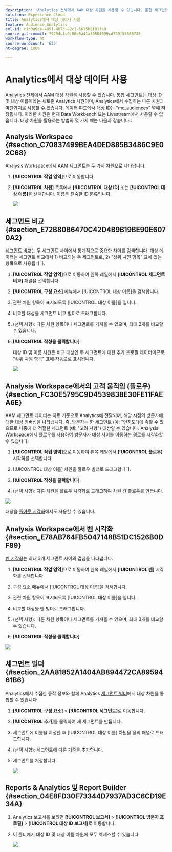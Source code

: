 ```yaml
---
description: 'Analytics 전체에서 AAM 대상 차원을 사용할 수 있습니다. 통합 세그먼트는 대상 ID 및 대상 이름이라는 새로운 Analytics 차원이며, Analytics에서 수집하는 다른 차원과 마찬가지로 사용할 수 있습니다. 데이터 피드에서 대상 ID는 "mc_audiences" 열에 저장됩니다. 이러한 차원은 현재 Data Workbench 또는 Livestream에서 사용할 수 없습니다. 대상 차원을 활용하는 방법의 몇 가지 예는 다음과 같습니다. '
solution: Experience Cloud
title: Analytics에서 대상 데이터 사용
feature: Audience Analytics
exl-id: c1c0a9de-4051-4073-82c1-5615b0f01fa9
source-git-commit: 79294cfc6f86e5a41a39504099cd730f53668725
workflow-type: ht
source-wordcount: '632'
ht-degree: 100%

---
```


# Analytics에서 대상 데이터 사용

Analytics 전체에서 AAM 대상 차원을 사용할 수 있습니다. 통합 세그먼트는 대상 ID 및 대상 이름이라는 새로운 Analytics 차원이며, Analytics에서 수집하는 다른 차원과 마찬가지로 사용할 수 있습니다. 데이터 피드에서 대상 ID는 &quot;mc_audiences&quot; 열에 저장됩니다. 이러한 차원은 현재 Data Workbench 또는 Livestream에서 사용할 수 없습니다. 대상 차원을 활용하는 방법의 몇 가지 예는 다음과 같습니다.:

## Analysis Workspace {#section_C70837499BEA4DED885B3486C9E02C68}

Analysis Workspace에서 AAM 세그먼트는 두 가지 차원으로 나타납니다.

1. **[!UICONTROL 작업 영역]**&#x200B;으로 이동합니다.
1. **[!UICONTROL 차원]** 목록에서 **[!UICONTROL 대상 ID]** 또는 **[!UICONTROL 대상 이름]**&#x200B;을 선택합니다. 이름은 친숙한 ID 분류입니다.

   ![](assets/aw-mcaudiences.png)

## 세그먼트 비교 {#section_E72B80B6470C42D4B9B19BE90E6070A2}

[세그먼트 비교](https://experienceleague.adobe.com/docs/analytics/analyze/analysis-workspace/panels/segment-comparison/segment-comparison.html?lang=ko-KR)는 두 세그먼트 사이에서 통계적으로 중요한 차이를 검색합니다. 대상 데이터는 세그먼트 비교에서 1) 비교되는 두 세그먼트로, 2) &quot;상위 차원 항목&quot; 표에 있는 항목으로 사용됩니다.

1. **[!UICONTROL 작업 영역]**&#x200B;으로 이동하여 왼쪽 레일에서 **[!UICONTROL 세그먼트 비교]** 패널을 선택합니다.

1. **[!UICONTROL 구성 요소]** 메뉴에서 [!UICONTROL 대상 이름]을 검색합니다.

1. 관련 차원 항목이 표시되도록 [!UICONTROL 대상 이름]을 엽니다.
1. 비교할 대상을 세그먼트 비교 빌더로 드래그합니다.
1. (선택 사항): 다른 차원 항목이나 세그먼트를 가져올 수 있으며, 최대 2개를 비교할 수 있습니다.
1. **[!UICONTROL 작성을 클릭합니다]**.

   대상 ID 및 이름 차원은 비교 대상인 두 세그먼트에 대한 추가 프로필 데이터이므로, &quot;상위 차원 항목&quot; 표에 자동으로 표시됩니다.

   ![](assets/aud-segcompare.png)

## Analysis Workspace에서의 고객 움직임 (플로우) {#section_FC30E5795C9D4539838E30FE11FAEA6E}

AAM 세그먼트 데이터는 히트 기준으로 Analytics에 전달되며, 해당 시점의 방문자에 대한 대상 멤버십을 나타냅니다. 즉, 방문자는 한 세그먼트 (예: &quot;인지도&quot;)에 속할 수 있으므로 나중에 더 적절한 세그먼트 (예: &quot;고려 사항&quot;) 대상일 수 있습니다. Analysis Workspace에서 [플로우](https://experienceleague.adobe.com/docs/analytics/analyze/analysis-workspace/visualizations/fallout/fallout-flow.html?lang=ko-KR)를 사용하여 방문자가 대상 사이를 이동하는 경로를 시각화할 수 있습니다.

1. **[!UICONTROL 작업 영역]**&#x200B;으로 이동하여 왼쪽 레일에서 **[!UICONTROL 플로우]** 시각화를 선택합니다.

1. [!UICONTROL 대상 이름] 차원을 플로우 빌더로 드래그합니다.
1. **[!UICONTROL 작성을 클릭합니다]**.
1. (선택 사항): 다른 차원을 플로우 시각화로 드래그하여 [차원 간 플로우](https://experienceleague.adobe.com/docs/analytics/analyze/analysis-workspace/visualizations/flow/multi-dimensional-flow.html?lang=ko-KR)를 만듭니다.

![](assets/flow-aamaudiences.png)

대상을 [폴아웃 시각화](https://experienceleague.adobe.com/docs/analytics/analyze/analysis-workspace/visualizations/fallout/fallout-flow.html?lang=ko-KR)에서도 사용할 수 있습니다.

## Analysis Workspace에서 벤 시각화 {#section_E78AB764FB5047148B51DC1526B0DF89}

[벤 시각화](https://experienceleague.adobe.com/docs/analytics/analyze/analysis-workspace/visualizations/venn.html?lang=ko-KR)는 최대 3개 세그먼트 사이의 겹침을 나타냅니다.

1. **[!UICONTROL 작업 영역]**&#x200B;으로 이동하여 왼쪽 레일에서 **[!UICONTROL 벤]** 시각화를 선택합니다.

1. 구성 요소 메뉴에서 [!UICONTROL 대상 이름]을 검색합니다.
1. 관련 차원 항목이 표시되도록 [!UICONTROL 대상 이름]을 엽니다.
1. 비교할 대상을 벤 빌더로 드래그합니다.
1. (선택 사항): 다른 차원 항목이나 세그먼트를 가져올 수 있으며, 최대 3개를 비교할 수 있습니다.
1. **[!UICONTROL 작성을 클릭합니다]**.

![](assets/venn-viz.png)

## 세그먼트 빌더 {#section_2AA81852A1404AB894472CA8959461B6}

Analytics에서 수집한 동작 정보와 함께 Analytics [세그먼트 빌더](/help/components/segmentation/segmentation-workflow/seg-build.md)에서 대상 차원을 통합할 수 있습니다.

1. **[!UICONTROL 구성 요소]** > **[!UICONTROL 세그먼트]**&#x200B;로 이동합니다.
1. **[!UICONTROL 추가]**&#x200B;를 클릭하여 새 세그먼트를 만듭니다.
1. 세그먼트에 이름을 지정한 후 [!UICONTROL 대상 이름] 차원을 정의 패널로 드래그합니다.
1. (선택 사항): 세그먼트에 다른 기준을 추가합니다.
1. 세그먼트를 저장합니다.

   ![](assets/aud-segbuilder.png)

## Reports &amp; Analytics 및 Report Builder {#section_04E8FD30F73344D7937AD3C6CD19E34A}

1. Analytics 보고서를 보려면 **[!UICONTROL 보고서]** > **[!UICONTROL 방문자 프로필]** > **[!UICONTROL 대상 ID 보고서]**&#x200B;로 이동합니다.
1. 이 폴더에서 대상 ID 및 대상 이름 차원에 모두 액세스할 수 있습니다.

   ![](assets/mc-audiences.png)
